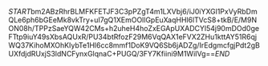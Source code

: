 $START$bm2ABzRhrBLMFKFETJF3C3pPZgT4m1LXVbj6/iJ0iYXGl1PxVyRbDmQLe6ph6bGEeMk8vkTry+uI7gQ1XEmOOllGpEuXaqHHl6lTVcS8+tkB/E/M9NON08h/TPPzSaeYQW42CMs+h2uheH4hoZxEGApUXADCYl54j90mDOd0geFTtp9iuY49sXbsAQUxR/PU34btRfozF29M6VqQAX1eFVX2ZHu1kttAY51R6qjWQ37KihoMXOhKIybTe1Hl6cc8mmf1DoK9VQ6Sb6jADZg/IrEdgmcfgjPdt2gBUXfdjdRUxjS3ldNCFynxGlqnaC+PUGQ/3FY7Kfiini9M1WiIVg==$END$